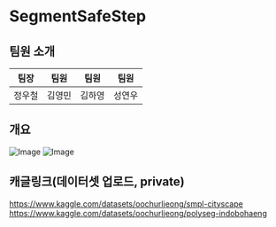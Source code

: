 # SegmentSafeStep

## 팀원 소개

| 팀장     | 팀원     | 팀원     | 팀원     |
|----------|----------|----------|----------|
| 정우철   | 김영민   | 김하영   | 성연우   |

## 개요
![Image](https://github.com/user-attachments/assets/becf7a15-f011-489e-81eb-92ada0ba8276)
![Image](https://github.com/user-attachments/assets/69d238f3-9b56-4d26-899f-bf764ecf6c34)
  
## 캐글링크(데이터셋 업로드, private)
https://www.kaggle.com/datasets/oochurljeong/smpl-cityscape
https://www.kaggle.com/datasets/oochurljeong/polyseg-indobohaeng
